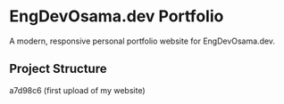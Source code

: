 # EngDevOsama.dev Portfolio
A modern, responsive personal portfolio website for EngDevOsama.dev.
## Project Structure
a7d98c6 (first upload of my website)
